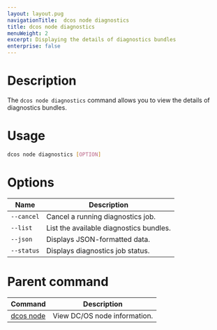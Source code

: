 ```yaml
---
layout: layout.pug
navigationTitle:  dcos node diagnostics
title: dcos node diagnostics
menuWeight: 2
excerpt: Displaying the details of diagnostics bundles
enterprise: false
---
```



# Description
The `dcos node diagnostics` command allows you to view the details of diagnostics bundles.

# Usage

```bash
dcos node diagnostics [OPTION]
```

# Options

| Name |  Description |
|---------|-------------|
| `--cancel`   |  Cancel a running diagnostics job. |
| `--list`   |  List the available diagnostics bundles. |
| `--json`   |   Displays JSON-formatted data. |
| `--status`   |    Displays diagnostics job status. |

# Parent command

| Command | Description |
|---------|-------------|
| [dcos node](/1.12/cli/command-reference/dcos-node/) | View DC/OS node information. |

